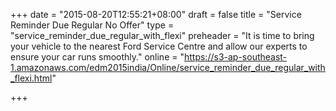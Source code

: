 +++
date = "2015-08-20T12:55:21+08:00"
draft = false
title = "Service Reminder Due Regular No Offer"
type = "service_reminder_due_regular_with_flexi"
preheader = "It is time to bring your vehicle to the nearest Ford Service Centre and allow our experts to ensure your car runs smoothly."
online = "https://s3-ap-southeast-1.amazonaws.com/edm2015india/Online/service_reminder_due_regular_with_flexi.html"

+++


